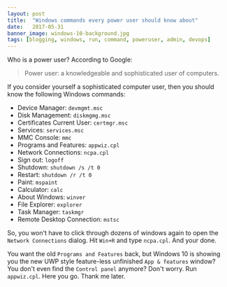 ```yaml
---
layout: post
title:  "Windows commands every power user should know about"
date:   2017-05-31
banner_image: windows-10-background.jpg
tags: [blogging, windows, run, command, poweruser, admin, devops]
---
```


Who is a power user? According to Google:

> Power user: a knowledgeable and sophisticated user of computers.

If you consider yourself a sophisticated computer user, then you should know the following Windows commands:

<!--more-->

- Device Manager: `devmgmt.msc`
- Disk Management: `diskmgmg.msc`
- Certificates Current User: `certmgr.msc`
- Services: `services.msc`
- MMC Console: `mmc`
- Programs and Features: `appwiz.cpl`
- Network Connections: `ncpa.cpl`
- Sign out: `logoff`
- Shutdown: `shutdown /s /t 0`
- Restart: `shutdown /r /t 0`
- Paint: `mspaint`
- Calculator: `calc`
- About Windows: `winver`
- File Explorer: `explorer`
- Task Manager: `taskmgr`
- Remote Desktop Connection: `mstsc`

So, you won't have to click through dozens of windows again to open the `Network Connections` dialog. Hit `Win+R` and type `ncpa.cpl`. And your done.

You want the old `Programs and Features` back, but Windows 10 is showing you the new UWP style feature-less unfinished `App & features` window? You don't even find the `Control panel` anymore? Don't worry. Run `appwiz.cpl`. Here you go. Thank me later.